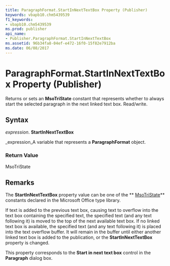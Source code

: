 ```yaml
---
title: ParagraphFormat.StartInNextTextBox Property (Publisher)
keywords: vbapb10.chm5439539
f1_keywords:
- vbapb10.chm5439539
ms.prod: publisher
api_name:
- Publisher.ParagraphFormat.StartInNextTextBox
ms.assetid: 96b34fa8-04ef-e472-16f0-15f82e7912ba
ms.date: 06/08/2017
---
```



# ParagraphFormat.StartInNextTextBox Property (Publisher)

Returns or sets an  **MsoTriState** constant that represents whether to always start the selected paragraph in the next linked text box. Read/write.


## Syntax

 _expression_. **StartInNextTextBox**

 _expression_A variable that represents a  **ParagraphFormat** object.


### Return Value

MsoTriState


## Remarks

The  **StartInNextTextBox** property value can be one of the ** [MsoTriState](http://msdn.microsoft.com/library/2036cfc9-be7d-e05c-bec7-af05e3c3c515%28Office.15%29.aspx)** constants declared in the Microsoft Office type library.

If text is added to the previous text box, causing text to overflow into the text box containing the specified text, the specified text (and any text following it) is moved to the top of the next available text box. If no linked text box is available, the specified text (and any text following it) is placed into the text overflow buffer. It will remain in the buffer until either another linked text box is added to the publication, or the  **StartInNextTextBox** property is changed.

This property corresponds to the  **Start in next text box** control in the **Paragraph** dialog box.


